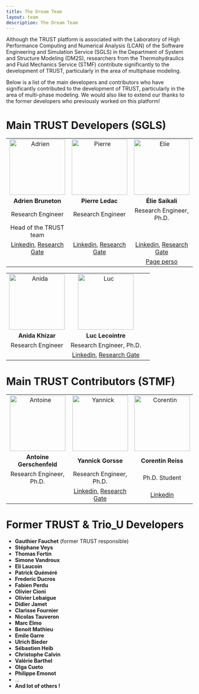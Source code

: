 ```yaml
---
title: The Dream Team
layout: team
description: The Dream Team
---
```


Although the TRUST platform is associated with the Laboratory of High Performance Computing and Numerical Analysis (LCAN) of the Software Engineering and Simulation Service (SGLS) in the Department of System and Structure Modeling (DM2S), researchers from the Thermohydraulics and Fluid Mechanics Service (STMF) contribute significantly to the development of TRUST, particularly in the area of multiphase modeling. 

Below is a list of the main developers and contributors who have significantly contributed to the development of TRUST, particularly in the area of multi-phase modeling. We would also like to extend our thanks to the former developers who previously worked on this platform!

# Main TRUST Developers (SGLS)

<style>
td, th {
   border: none!important;
}
</style>


| | | |
| :---: | :---: | :---: |
| <img src="https://media.licdn.com/dms/image/C4E03AQFgI2Ww7CPiaw/profile-displayphoto-shrink_800_800/0/1517556307649?e=1698278400&v=beta&t=bjGQS0XnlFcodqd0PNO5q3uUtCDLgk-HgCnbZKWKK3M" alt="Adrien" width="150"/> | <img src="https://media.licdn.com/dms/image/C5603AQE0o1MOMSf2BQ/profile-displayphoto-shrink_800_800/0/1516266451073?e=1698278400&v=beta&t=WA1N0EA6Zh2PLCX1yOw_cUy6h-KZEPAbVV_xdBBdZ-k" alt="Pierre" width="150"/> | <img src="https://media.licdn.com/dms/image/D4E03AQFmZbSd5Z7kzQ/profile-displayphoto-shrink_800_800/0/1672531116829?e=1698278400&v=beta&t=MpQTA4F2u6Eq0XAJ_AsYHK2W9CCpvFbNED8fTt-PLTQ" alt="Elie" width="150"/> |
| **Adrien Bruneton** | **Pierre Ledac** | **Élie Saikali** |
| Research Engineer | Research Engineer | Research Engineer, Ph.D. |
| Head of the TRUST team | | |
| [Linkedin](https://www.linkedin.com/in/adrien-bruneton-7bb0ba94/), [Research Gate](https://www.researchgate.net/profile/Adrien-Bruneton)  | [Linkedin](https://www.linkedin.com/in/pierre-ledac-a384652/), [Research Gate](https://www.researchgate.net/profile/Pierre-Ledac) | [Linkedin](https://www.linkedin.com/in/%C3%A9lie-saikali-aa3b3826/), [Research Gate](https://www.researchgate.net/profile/Elie-Saikali) |
|  | | [Page perso](https://sites.google.com/view/eliesaikali/home) |

| | | |
| :---: | :---: | :---: |
| <img src="https://github.com/cea-trust-platform/cea-trust-platform.github.io/blob/master/images/social/anida.jpg?raw=true" alt="Anida" width="150"/> | <img src="https://media.licdn.com/dms/image/C4E03AQHuYKLg3xf3BQ/profile-displayphoto-shrink_800_800/0/1517341065897?e=1698278400&v=beta&t=8dr7SPH8ewS3z-bUr0gTMSPcEd6NuLDXLR4lT5YoJ0I" alt="Luc" width="150"/> | |
| **Anida Khizar** | **Luc Lecointre** | |
| Research Engineer | Research Engineer, Ph.D. | |
| | [Linkedin](https://www.linkedin.com/in/luc-lecointre-269754a4/), [Research Gate](https://www.researchgate.net/profile/Luc-Lecointre) | |


# Main TRUST Contributors (STMF)

| | | |
| :---: | :---: | :---: |
| <img src="https://github.com/cea-trust-platform/cea-trust-platform.github.io/blob/master/images/social/antoine.jpeg?raw=true" alt="Antoine" width="150"/> | <img src="https://avatars.githubusercontent.com/u/46487340?v=4" alt="Yannick" width="150"/> | <img src="[https://media.licdn.com/dms/image/C4D03AQHIvM1Hrr46aQ/profile-displayphoto-shrink_800_800/0/1606043297602?e=1686787200&v=beta&t=QKLeCrMY7SDKAq_rPhnwSiiqtgq9GkzmGckuQYWZlos](https://media.licdn.com/dms/image/C4D03AQHIvM1Hrr46aQ/profile-displayphoto-shrink_800_800/0/1606043297602?e=1698278400&v=beta&t=XQrB8nV6G3Dfk0MkbhbBDpIFdPyLbyQfS9KxDvzwVhE)" alt="Corentin" width="150"/> |
| **Antoine Gerschenfeld** | **Yannick Gorsse** | **Corentin Reiss** |
| Research Engineer, Ph.D. | Research Engineer, Ph.D. | Ph.D. Student |
| | [Linkedin](https://www.linkedin.com/in/yannick-gorsse-45770786/), [Research Gate](https://www.researchgate.net/profile/Yannick-Gorsse) | [Linkedin](https://www.linkedin.com/in/corentin-reiss-903840183/)|

# Former TRUST & Trio_U Developers

- **Gauthier Fauchet** (former TRUST responsible)
- **Stéphane Veys**
- **Thomas Fortin**
- **Simone Vandroux**
- **Eli Laucoin**
- **Patrick Quéméré**
- **Frederic Ducros**
- **Fabien Perdu**
- **Olivier Cioni**
- **Olivier Lebaigue**
- **Didier Jamet**
- **Clarisse Fournier**
- **Nicolas Tauveron**
- **Marc Elmo**
- **Benoit Mathieu**
- **Emile Garre**
- **Ulrich Bieder**
- **Sébastien Heib**
- **Christophe Calvin**
- **Valérie Barthel**
- **Olga Cueto**
- **Philippe Emonot**
- ...
- **And lot of others !**
